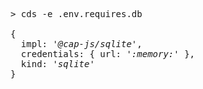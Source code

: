 <!-- this file is automatically generated and updated by a github action -->
<pre class="log">
> cds -e .env.requires.db

{
  impl: <em>'@cap-js/sqlite'</em>,
  credentials: { url: <em>':memory:'</em> },
  kind: <em>'sqlite'</em>
}
</pre>
